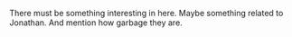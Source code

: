 There must be something interesting in here.
Maybe something related to Jonathan.
And mention how garbage they are.
